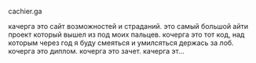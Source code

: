 cachier.ga


качерга  это сайт возможностей и страданий. это самый большой айти проект который вышел из под моих пальцев. 
кочерга это тот код, над которым через год я буду смеяться и умилсяться держась за лоб. 
кочерга это диплом. 
кочерга это зачет. 
качерга эт...
